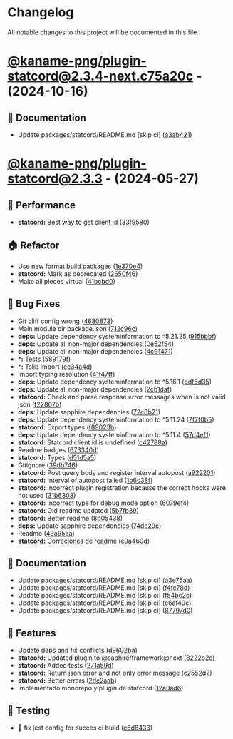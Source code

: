 # Changelog

All notable changes to this project will be documented in this file.

# [@kaname-png/plugin-statcord@2.3.4-next.c75a20c](https://github.com/sawa-ko/neko-plugins/compare/@kaname-png/plugin-statcord@2.3.3...@kaname-png/plugin-statcord@2.3.4-next.c75a20c) - (2024-10-16)

## 📝 Documentation

- Update packages/statcord/README.md [skip ci] ([a3ab421](https://github.com/sawa-ko/neko-plugins/commit/a3ab42148dfaa302e4eb2bf567bbb7909348875c))

# [@kaname-png/plugin-statcord@2.3.3](https://github.com/sawa-ko/neko-plugins/tree/@kaname-png/plugin-statcord@2.3.3) - (2024-05-27)

## 🏃 Performance

- **statcord:** Best way to get client id ([33f9580](https://github.com/sawa-ko/neko-plugins/commit/33f958027ce8e195237ac0382ac367fcd3939e4b))

## 🏠 Refactor

- Use new format build packages ([1e370e4](https://github.com/sawa-ko/neko-plugins/commit/1e370e457a2f058db7ec54ab8e4d0537d34ec8cd))
- **statcord:** Mark as deprecated ([2650f46](https://github.com/sawa-ko/neko-plugins/commit/2650f465c24acfc167e65cad55933d562fdc93a2))
- Make all pieces virtual ([41bcbd0](https://github.com/sawa-ko/neko-plugins/commit/41bcbd0d01608bba78a798ab9b495be3ac58a7e5))

## 🐛 Bug Fixes

- Git cliff config wrong ([4680873](https://github.com/sawa-ko/neko-plugins/commit/46808731486c786b38d4238be6fe5fcee9f1728f))
- Main module dir package.json ([712c96c](https://github.com/sawa-ko/neko-plugins/commit/712c96c4fc960a1246cebe8dec579726e1338b27))
- **deps:** Update dependency systeminformation to ^5.21.25 ([915bbbf](https://github.com/sawa-ko/neko-plugins/commit/915bbbf0383e9765c4f3b4f69968cbbd12547e8c))
- **deps:** Update all non-major dependencies ([0e52f54](https://github.com/sawa-ko/neko-plugins/commit/0e52f543514ec8551956a38c33a8eaf8ae2a093d))
- **deps:** Update all non-major dependencies ([4c91471](https://github.com/sawa-ko/neko-plugins/commit/4c914718f6740c871399a318802d37ab5491561d))
- ***:** Tests ([589179f](https://github.com/sawa-ko/neko-plugins/commit/589179f2021a4cd6054a7ee064e4e40a26a7ba94))
- ***:** Tslib import ([ce34a4d](https://github.com/sawa-ko/neko-plugins/commit/ce34a4da81c147528bb128e3681f1d5039c134ba))
- Import typing resolution ([41f47ff](https://github.com/sawa-ko/neko-plugins/commit/41f47ffc58d8b8ebe4a06804ed736eda7f19f12a))
- **deps:** Update dependency systeminformation to ^5.16.1 ([bdf6d35](https://github.com/sawa-ko/neko-plugins/commit/bdf6d35ef95a42b16ff3cd12aad13fdd0d553600))
- **deps:** Update all non-major dependencies ([2cb1daf](https://github.com/sawa-ko/neko-plugins/commit/2cb1dafe3cfd61488dd7e78192b9015cf4370e76))
- **statcord:** Check and parse response error messages when is not valid json ([f22867b](https://github.com/sawa-ko/neko-plugins/commit/f22867b787111d5ba680a8102057524dc22228e5))
- **deps:** Update sapphire dependencies ([72c8b21](https://github.com/sawa-ko/neko-plugins/commit/72c8b21217ea0dcec4a56e428b28742c7851b4c8))
- **deps:** Update dependency systeminformation to ^5.11.24 ([7f7f0b5](https://github.com/sawa-ko/neko-plugins/commit/7f7f0b5b04a3e64579ab966b88b4ad08f048180e))
- **statcord:** Export types ([f89023b](https://github.com/sawa-ko/neko-plugins/commit/f89023b9ac8df8f09ee92434743d553eba3cb52f))
- **deps:** Update dependency systeminformation to ^5.11.4 ([57d4ef1](https://github.com/sawa-ko/neko-plugins/commit/57d4ef1c41cb5d7553aac8c0205c211921f17d05))
- **statcord:** Statcord client id is undefined ([c42788a](https://github.com/sawa-ko/neko-plugins/commit/c42788a080c2c3276e04536ed546ce296ea00b82))
- Readme badges ([673340d](https://github.com/sawa-ko/neko-plugins/commit/673340d028e79b31b9b6c7f4d55460ebde2baa6a))
- **statcord:** Types ([d51d5a5](https://github.com/sawa-ko/neko-plugins/commit/d51d5a573824a8ac254abbab68e774820afb346b))
- Gitignore ([39db746](https://github.com/sawa-ko/neko-plugins/commit/39db7461d1a2695e203ea6f97bfb48d3d9aee7a7))
- **statcord:** Post query body and register interval autopost ([a922201](https://github.com/sawa-ko/neko-plugins/commit/a9222013c5de7571365fbb07777c6b8513fd471d))
- **statcord:** Interval of autopost failed ([1b6c38f](https://github.com/sawa-ko/neko-plugins/commit/1b6c38f0f641e9fe1ecdf98edd29f01ba70b88cd))
- **statcord:** Incorrect plugin registration because the correct hooks were not used ([31b6303](https://github.com/sawa-ko/neko-plugins/commit/31b6303aed8c930b25b5c7d45ce878dde70b509c))
- **statcord:** Incorrect type for debug mode option ([6079ef4](https://github.com/sawa-ko/neko-plugins/commit/6079ef48f1582567b3bb51fa459c217c6e819b67))
- **statcord:** Old readme updated ([5b7fb39](https://github.com/sawa-ko/neko-plugins/commit/5b7fb395f68417088d3389137a6d75889c7c75db))
- **statcord:** Better readme ([8b05438](https://github.com/sawa-ko/neko-plugins/commit/8b05438989106bb9a4566572b768e3112a64deab))
- **deps:** Update sapphire dependencies ([74dc29c](https://github.com/sawa-ko/neko-plugins/commit/74dc29c980e77ef0ea77063522d0deabf20bec53))
- Readme ([49a955a](https://github.com/sawa-ko/neko-plugins/commit/49a955aa2ddd6abbf0178565bbfa4a6f9ade4a2e))
- **statcord:** Correciones de readme ([e9a460d](https://github.com/sawa-ko/neko-plugins/commit/e9a460d5353390c5f701e09a3be58b52e0ecd5c6))

## 📝 Documentation

- Update packages/statcord/README.md [skip ci] ([a3e75aa](https://github.com/sawa-ko/neko-plugins/commit/a3e75aad6f6c386ff7b0bbfc7cddf4ca11ec00e5))
- Update packages/statcord/README.md [skip ci] ([f4fc78d](https://github.com/sawa-ko/neko-plugins/commit/f4fc78dd3a903640b396ec9e71750a05d2523f7c))
- Update packages/statcord/README.md [skip ci] ([f54bc2c](https://github.com/sawa-ko/neko-plugins/commit/f54bc2c6374461bad458119b7b65f67301827d22))
- Update packages/statcord/README.md [skip ci] ([c6af49c](https://github.com/sawa-ko/neko-plugins/commit/c6af49c7d3ec689353794a23a6ec3456888b98ac))
- Update packages/statcord/README.md [skip ci] ([87797d0](https://github.com/sawa-ko/neko-plugins/commit/87797d012a586b16ccd9b1df611ad40fae0281b8))

## 🚀 Features

- Update deps and fix conflicts ([d9602ba](https://github.com/sawa-ko/neko-plugins/commit/d9602ba4d5a691107f6524c5b58a917a4c286693))
- **statcord:** Updated plugin to @saphire/framework@next ([8222b2c](https://github.com/sawa-ko/neko-plugins/commit/8222b2c4a9ba2e8ab41b761580af9565e65ddbea))
- **statcord:** Added tests ([271a59d](https://github.com/sawa-ko/neko-plugins/commit/271a59d26738ce363ea1c38c4a48699ec54a7bbe))
- **statcord:** Return json error and not only error message ([c2552d2](https://github.com/sawa-ko/neko-plugins/commit/c2552d27922a70401f45d18509d5324ca68d5cc4))
- **statcord:** Better errors ([2dc2aab](https://github.com/sawa-ko/neko-plugins/commit/2dc2aab734ad6cfaf69661c7b3ef3b43358a1f08))
- Implementado monorepo y plugin de statcord ([12a0ad6](https://github.com/sawa-ko/neko-plugins/commit/12a0ad685ea9e30fcc20a1eb2b29ddb0777b2388))

## 🧪 Testing

- :green_heart: fix jest config for succes ci build ([c6d8433](https://github.com/sawa-ko/neko-plugins/commit/c6d8433102f645a2066dc37068698e3a6aa5665d))

